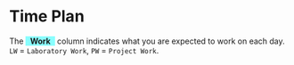 # Time Plan
The <span style="background-color: #00ffff75; display: inline-block; padding: 0 8px; font-weight: bold;">Work</span> column indicates what you are expected to work on each day. `LW` = `Laboratory Work`, `PW` = `Project Work`.

<TimePlan
	:startDate='new Date(2022, 0, 17)'
	:columns='[
		{key: "l", name: "Lectures/Tutorials", color: "#ffa5009c"},
		{key: "w", name: "Work", color: "#00ffff75"},
		{key: "s", name: "Lab Sessions", color: "#ffff0070"},
		{key: "i", name: "Important", color: "#ff000094"},
	]'
	:rows='[
		// 3
		{w: "LW, PW: Part 1", l: "Course Introduction, Android Basics", i: "Swedish students fix a group today!"},
		{w: "LW, PW: Part 1"},
		{w: "LW, PW: Part 2", s: "L2"},
		{w: "LW, PW: Part 2", l: "Tutorial: Sample App (Activities)"},
		{w: "LW, PW: Part 2", s: "L3, L4"},
		{},
		{},
		// 4
		{w: "LW, PW: Part 3", l: "Git Tutorial?", s: "L1"},
		{w: "LW, PW: Part 3"},
		{w: "LW, PW: Part 3", s: "L2"},
		{w: "LW, PW: Part 4", l: "GUI Design & Prototyping by Martin"},
		{w: "LW, PW: Part 4", s: "L3, L4"},
		{},
		{},
		// 5
		{w: "LW, PW: Part 4", l: "Tutorial: Sample App (Fragments)", s: "L1"},
		{w: "LW, PW: Part 4"},
		{w: "PW: Part 4", s: "L2"},
		{w: "PW: Part 4", l: "Prototype Feedback from Martin"},
		{w: "PW: Part 5", s: "L3, L4"},
		{},
		{},
		// 6
		{w: "PW: Part 5", s: "L1"},
		{w: "PW: Part 5"},
		{w: "PW: Part 5", s: "L2"},
		{w: "PW: Part 5", l: "Tutorial: Sample App (Long Running Operations)"},
		{w: "PW: Part 5", s: "L3, L4"},
		{i: "Re-exam period"},
		{i: "Re-exam period"},
		// 7
		{i: "Re-exam period"},
		{i: "Re-exam period"},
		{i: "Re-exam period"},
		{i: "Re-exam period"},
		{i: "Re-exam period"},
		{i: "Re-exam period"},
		{i: "Re-exam period"},
		// 8
		{w: "PW: Part 5", l: "Tutorial: Sample App (Services, BroadRece)", s: "L1"},
		{w: "PW: Part 5"},
		{w: "PW: Part 5", s: "L2"},
		{w: "PW: Part 5"},
		{w: "PW: Part 5", s: "L3, L4"},
		{},
		{},
		// 9
		{w: "PW: Part 5", s: "L1", i: "PW: Halfway Meeting"},
		{i: "PW: Halfway Meeting", w: "PW: Part 5"},
		{i: "PW: Halfway Meeting", w: "PW: Part 5", s: "L2"},
		{i: "PW: Halfway Meeting", w: "PW: Part 5"},
		{i: "PW: Halfway Meeting", w: "PW: Part 5", s: "L3, L4"},
		{},
		{},
		// 10
		{w: "PW: Part 5", i: "PW: Halfway Meeting", s: "L1"},
		{w: "PW: Part 5", i: "PW: Halfway Meeting"},
		{w: "PW: Part 5", i: "PW: Halfway Meeting", s: "L2"},
		{w: "PW: Part 5", i: "PW: Halfway Meeting"},
		{w: "PW: Part 5", i: "PW: Halfway Meeting", s: "L3, L4"},
		{},
		{},
		// 11
		{w: "PW: Part 5", s: "L1"},
		{w: "PW: Part 5"},
		{w: "PW: Part 5", s: "L2"},
		{w: "PW: Part 5"},
		{w: "PW: Part 5", s: "L3, L4"},
		{i: "Exam period"},
		{i: "Exam period"},
		// 12
		{w: "PW: Part 6", i: "Exam period"},
		{w: "PW: Part 6", i: "Exam period"},
		{w: "PW: Part 6", i: "Exam period"},
		{w: "PW: Part 6", i: "Exam period"},
		{w: "PW: Part 6", i: "Exam period"},
		{i: "Exam period"},
		{w: "PW: Part 7", i: "Exam period, Deadline submit PW for grading."},
	]'
/>